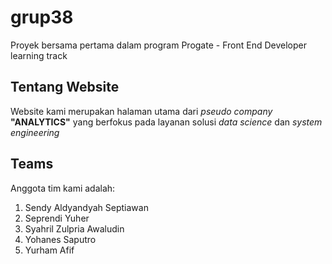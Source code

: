 # grup38
Proyek bersama pertama dalam program Progate - Front End Developer learning track

## Tentang Website
Website kami merupakan halaman utama dari *pseudo company* **"ANALYTICS"** yang berfokus pada layanan solusi *data science* dan *system engineering*

## Teams
Anggota tim kami adalah:

1. Sendy Aldyandyah Septiawan
2. Seprendi Yuher
3. Syahril Zulpria Awaludin
4. Yohanes Saputro
5. Yurham Afif

